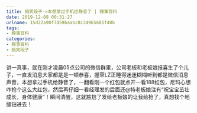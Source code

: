 ```yaml
---
title: 搞笑段子->本想拿过手机给静音了 | 糗事百科
date: 2019-12-08 00:31:27
urlname: 15d22a90f7459baabc8c34965681f48b
tags: 
- 糗事百科
categories:
- 糗事百科
- 搞笑段子
---
```

讲一真事，就在刚才凌晨05点公司的微信群里，公司老板和老板娘报喜生了个儿子，一直发消息大家都是是一顿恭喜，握草LZ正睡得迷迷糊糊听到都是微信消息声音，本想拿过手机给静音了，一翻看刚一个红包就点开一看188红包，尼玛心想咋抢个这么大红包，然后再仔细一看经理发的后面还@特老板娘注有“祝宝宝茁壮成长，身体健康”！瞬间清醒，这就尴尬了发给老板娘的让我给抢了，真想找个地缝钻进去！


